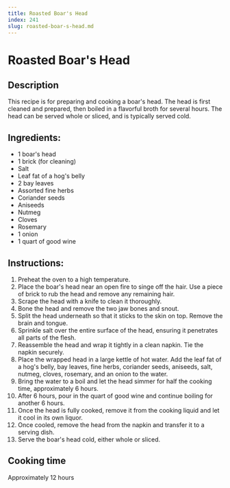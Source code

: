 ```yaml
---
title: Roasted Boar's Head
index: 241
slug: roasted-boar-s-head.md
---
```


# Roasted Boar's Head

## Description
This recipe is for preparing and cooking a boar's head. The head is first cleaned and prepared, then boiled in a flavorful broth for several hours. The head can be served whole or sliced, and is typically served cold.

## Ingredients:
- 1 boar's head
- 1 brick (for cleaning)
- Salt
- Leaf fat of a hog's belly
- 2 bay leaves
- Assorted fine herbs
- Coriander seeds
- Aniseeds
- Nutmeg
- Cloves
- Rosemary
- 1 onion
- 1 quart of good wine

## Instructions:
1. Preheat the oven to a high temperature.
2. Place the boar's head near an open fire to singe off the hair. Use a piece of brick to rub the head and remove any remaining hair.
3. Scrape the head with a knife to clean it thoroughly.
4. Bone the head and remove the two jaw bones and snout.
5. Split the head underneath so that it sticks to the skin on top. Remove the brain and tongue.
6. Sprinkle salt over the entire surface of the head, ensuring it penetrates all parts of the flesh.
7. Reassemble the head and wrap it tightly in a clean napkin. Tie the napkin securely.
8. Place the wrapped head in a large kettle of hot water. Add the leaf fat of a hog's belly, bay leaves, fine herbs, coriander seeds, aniseeds, salt, nutmeg, cloves, rosemary, and an onion to the water.
9. Bring the water to a boil and let the head simmer for half the cooking time, approximately 6 hours.
10. After 6 hours, pour in the quart of good wine and continue boiling for another 6 hours.
11. Once the head is fully cooked, remove it from the cooking liquid and let it cool in its own liquor.
12. Once cooled, remove the head from the napkin and transfer it to a serving dish.
13. Serve the boar's head cold, either whole or sliced.

## Cooking time
Approximately 12 hours